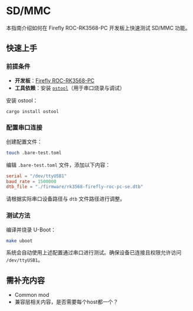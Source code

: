 # SD/MMC

本指南介绍如何在 Firefly ROC-RK3568-PC 开发板上快速测试 SD/MMC 功能。

## 快速上手

### 前提条件

+ **开发板**：[Firefly ROC-RK3568-PC](https://wiki.t-firefly.com/zh_CN/ROC-RK3568-PC/preface.html)
+ **工具依赖**：安装 [`ostool`](https://github.com/ZR233/ostool)（用于串口烧录与调试）

安装 ostool：
``` bash
cargo install ostool
```

### 配置串口连接

创建配置文件：

``` bash
touch .bare-test.toml
``` 
编辑 `.bare-test.toml` 文件，添加以下内容：

``` toml
serial = "/dev/ttyUSB1"
baud_rate = 1500000
dtb_file = "./firmware/rk3568-firefly-roc-pc-se.dtb"
```
请根据实际串口设备路径与 `dtb` 文件路径进行调整。

### 测试方法
编译并烧录 U-Boot：

``` bash
make uboot
```
系统会自动使用上述配置通过串口进行测试。确保设备已连接且权限允许访问 `/dev/ttyUSB1`。

## 需补充内容

+ Common mod
+ 兼容层相关内容，是否需要每个host都一个？